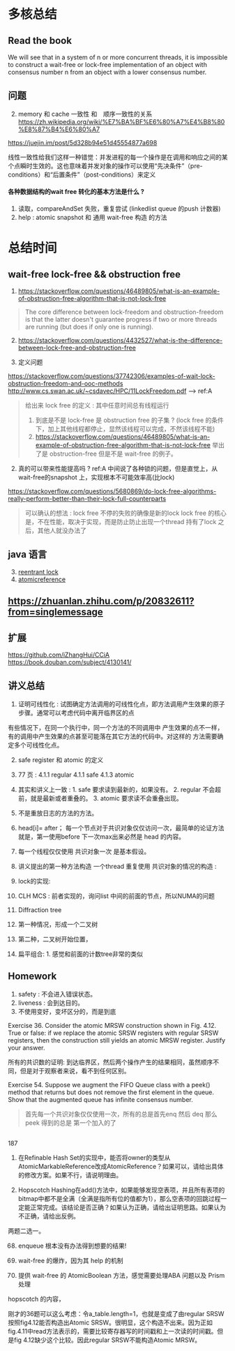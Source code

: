 # 多核总结

## Read the book
We will see that in a system of n or more concurrent threads, it is impossible to construct
a wait-free or lock-free implementation of an object with consensus number n from an object with a lower consensus number.


## 问题
2. memory 和 cache 一致性 和　顺序一致性的关系
https://zh.wikipedia.org/wiki/%E7%BA%BF%E6%80%A7%E4%B8%80%E8%87%B4%E6%80%A7

https://juejin.im/post/5d328b94e51d45554877a698

线性一致性给我们这样一种错觉：并发进程的每一个操作是在调用和响应之间的某个点瞬时生效的。这也意味着并发对象的操作可以使用“先决条件”（pre-conditions）和“后置条件”（post-conditions）来定义

#### 各种数据结构的wait free 转化的基本方法是什么 ?
1. 读取，compareAndSet 失败，重复尝试 (linkedlist queue 的push 计数器)
2. help : atomic snapshot 和 通用 wait-free 构造 的方法


# 总结时间


## wait-free lock-free && obstruction free
1. https://stackoverflow.com/questions/46489805/what-is-an-example-of-obstruction-free-algorithm-that-is-not-lock-free
> The core difference between lock-freedom and obstruction-freedom is that the latter doesn't guarantee progress if two or more threads are running (but does if only one is running).

2. https://stackoverflow.com/questions/4432527/what-is-the-difference-between-lock-free-and-obstruction-free


1. 定义问题

https://stackoverflow.com/questions/37742306/examples-of-wait-lock-obstruction-freedom-and-ooc-methods
http://www.cs.swan.ac.uk/~csdavec/HPC/11LockFreedom.pdf --> ref:A
> 给出来 lock free 的定义 : 其中任意时间总有线程运行
> 1. 到底是不是 lock-free 是 obstruction free 的子集 ? (lock free 的条件下，加上其他线程都停止，显然该线程可以完成，不然该线程不能)
> 2. https://stackoverflow.com/questions/46489805/what-is-an-example-of-obstruction-free-algorithm-that-is-not-lock-free 举出了是 obstruction-free 但是不是 wait-free 的例子。

2. 真的可以带来性能提高吗 ?
ref:A 中间说了各种锁的问题，但是直觉上，从wait-free的snapshot 上，实现根本不可能效率高(比lock)

https://stackoverflow.com/questions/5680869/do-lock-free-algorithms-really-perform-better-than-their-lock-full-counterparts
> 可以确认的想法 : lock free 不停的失败的确像是新的lock
> lock free 的核心是，不在性能，取决于实现，而是防止防止出现一个thread 持有了lock 之后，其他人就没办法了


## java 语言
3. [reentrant lock](https://stackoverflow.com/questions/11821801/why-use-a-reentrantlock-if-one-can-use-synchronizedthis)
2. [atomicreference](https://stackoverflow.com/questions/3964211/when-to-use-atomicreference-in-java)

## https://zhuanlan.zhihu.com/p/20832611?from=singlemessage

## 扩展
https://github.com/iZhangHui/CCiA
https://book.douban.com/subject/4130141/


## 讲义总结
1. 证明可线性化 : 试图确定方法调用的可线性化点，即方法调用产生效果的原子步骤。通常可以考虑代码中离开临界区的点

有些情况下，在同一个执行中，同一个方法的不同调用中
产生效果的点不一样，有的调用中产生效果的点甚至可能落在其它方法的代码中。对这样的
方法需要确定多个可线性化点。

2. safe register 和 atomic 的定义
  1. 77 页 : 4.1.1 regular  4.1.1 safe 4.1.3 atomic
  2. 其实和讲义上一致 :
    1. safe 要求读到最新的，如果没有。
    2. regular 不会超前，就是最新或者重叠的。
    3. atomic 要求读不会重叠出现。

3. 不是重放日志的方法的方法。
  1. head[i]= after； 每一个节点对于共识对象仅仅访问一次，最简单的论证方法就是，第一使用before 下一次max出来必然是 head 的内容。
  2. 每一个线程仅仅使用 共识对象一次 是基本假设。
  3. 讲义提出的第一种方法构造 一个thread 重复使用 共识对象的情况的构造 :

4. lock的实现:
  1. CLH MCS : 前者实现的，询问list 中间的前面的节点，所以NUMA的问题

5. Diffraction tree
  1. 第一种情况，形成一个二叉树
  2. 第二种，二叉树开始位置，
  3. 扁平组合:
    1. 感觉和前面的计数tree非常的类似

## Homework
1. safety : 不会进入错误状态。
2. liveness : 会到达目的。
3. 不使用变好，变坏区分的，而是到底

Exercise 36. Consider the atomic MRSW construction shown in Fig. 4.12. True
or false: if we replace the atomic SRSW registers with regular SRSW registers,
then the construction still yields an atomic MRSW register. Justify your answer.

所有的共识数的证明: 到达临界区，然后两个操作产生的结果相同，虽然顺序不同，但是对于观察者来说，看不到任何区别。

Exercise 54. Suppose we augment the FIFO Queue class with a peek() method
that returns but does not remove the first element in the queue. Show that the
augmented queue has infinite consensus number.

> 首先每一个共识对象仅仅使用一次，所有的总是首先enq 然后 deq 那么peek 得到的总是
> 第一个加入的了



##
187

1. 在Refinable Hash Set的实现中，能否将owner的类型从AtomicMarkableReference改成AtomicReference？如果可以，请给出具体的修改方案。如果不行，请说明理由。

2. Hopscotch Hashing在add()方法中，如果能够发现空表项，并且所有表项的bitmap中都不是全满（全满是指所有位的值都为1），那么空表项的回跳过程一定能正常完成。该结论是否正确？如果认为正确，请给出证明思路。如果认为不正确，请给出反例。

两题二选一。

68. enqueue 根本没有办法得到想要的结果!

78. wait-free 的爆炸，因为其 help 的机制

138. 提供 wait-free 的 AtomicBoolean 方法，感觉需要处理ABA 问题以及 Prism 处理

hopscotch 的内容，

刚才的36题可以这么考虑：令a_table.length=1，也就是变成了由regular SRSW按照fig4.12能否构造出Atomic SRSW。很明显，这个构造不出来。因为正如fig.4.11中read方法表示的，需要比较寄存器写的时间戳和上一次读的时间戳。但是fig 4.12缺少这个比较。因此regular SRSW不能构造Atomic MRSW。
